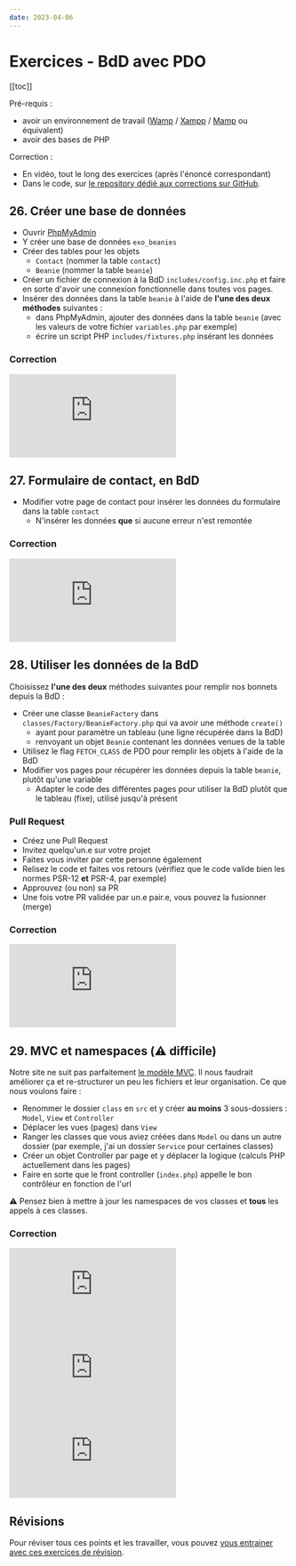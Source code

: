 ```yaml
---
date: 2023-04-06
---
```


# Exercices - BdD avec PDO

[[toc]]

Pré-requis :
- avoir un environnement de travail ([Wamp](https://www.wampserver.com/) / [Xampp](https://www.apachefriends.org/fr/index.html) / [Mamp](https://www.mamp.info/en/downloads/) ou équivalent)
- avoir des bases de PHP

Correction :

- En vidéo, tout le long des exercices (après l'énoncé correspondant)
- Dans le code, sur [le repository dédié aux corrections sur GitHub](https://github.com/Dreeckan/beanies/pulls?q=is%3Apr). 
 
## 26. Créer une base de données

- Ouvrir [PhpMyAdmin](http://localhost/phpmyadmin/)
- Y créer une base de données `exo_beanies`
- Créer des tables pour les objets 
  - `Contact` (nommer la table `contact`)
  - `Beanie` (nommer la table `beanie`)
- Créer un fichier de connexion à la BdD `includes/config.inc.php` et faire en sorte d'avoir une connexion fonctionnelle dans toutes vos pages.
- Insérer des données dans la table `beanie` à l'aide de **l'une des deux méthodes** suivantes :
  - dans PhpMyAdmin, ajouter des données dans la table `beanie` (avec les valeurs de votre fichier `variables.php` par exemple)
  - écrire un script PHP `includes/fixtures.php` insérant les données
  
### Correction

<iframe class="yt-video" src="https://www.youtube.com/embed/8rv2uU_YaSQ" title="Exercice 1" frameborder="0" allow="accelerometer; clipboard-write; encrypted-media; gyroscope; web-share" allowfullscreen></iframe>

## 27. Formulaire de contact, en BdD

- Modifier votre page de contact pour insérer les données du formulaire dans la table `contact`
  - N'insérer les données **que** si aucune erreur n'est remontée
  
### Correction

<iframe class="yt-video" src="https://www.youtube.com/embed/wO0-9wz_Fqo" title="Exercice 1" frameborder="0" allow="accelerometer; clipboard-write; encrypted-media; gyroscope; web-share" allowfullscreen></iframe>

## 28. Utiliser les données de la BdD

Choisissez **l'une des deux** méthodes suivantes pour remplir nos bonnets depuis la BdD :
  - Créer une classe `BeanieFactory` dans `classes/Factory/BeanieFactory.php` qui va avoir une méthode `create()` 
    - ayant pour paramètre un tableau (une ligne récupérée dans la BdD) 
    - renvoyant un objet `Beanie` contenant les données venues de la table
  - Utilisez le flag `FETCH_CLASS` de PDO pour remplir les objets à l'aide de la BdD
- Modifier vos pages pour récupérer les données depuis la table `beanie`, plutôt qu'une variable
  - Adapter le code des différentes pages pour utiliser la BdD plutôt que le tableau (fixe), utilisé jusqu'à présent

### Pull Request

- Créez une Pull Request
- Invitez quelqu'un.e sur votre projet
- Faites vous inviter par cette personne également
- Relisez le code et faites vos retours (vérifiez que le code valide bien les normes PSR-12 **et** PSR-4, par exemple)
- Approuvez (ou non) sa PR
- Une fois votre PR validée par un.e pair.e, vous pouvez la fusionner (merge)

### Correction

<iframe class="yt-video" src="https://www.youtube.com/embed/e-_-ni-t1s0" title="Exercice 1" frameborder="0" allow="accelerometer; clipboard-write; encrypted-media; gyroscope; web-share" allowfullscreen></iframe>


## 29. MVC et namespaces (:warning: difficile)

Notre site ne suit pas parfaitement [le modèle MVC](40-mvc.md). Il nous faudrait améliorer ça et re-structurer un peu les fichiers et leur organisation.
Ce que nous voulons faire :
- Renommer le dossier `class` en `src` et y créer **au moins** 3 sous-dossiers : `Model`, `View` et `Controller`
- Déplacer les vues (pages) dans `View`
- Ranger les classes que vous aviez créées dans `Model` ou dans un autre dossier (par exemple, j'ai un dossier `Service` pour certaines classes)
- Créer un objet Controller par page et y déplacer la logique (calculs PHP actuellement dans les pages)
- Faire en sorte que le front controller (`index.php`) appelle le bon contrôleur en fonction de l'url

:warning: Pensez bien à mettre à jour les namespaces de vos classes et **tous** les appels à ces classes.

### Correction

<iframe class="yt-video" src="https://www.youtube.com/embed/L72w3ncAHRE" title="Exercice 1" frameborder="0" allow="accelerometer; clipboard-write; encrypted-media; gyroscope; web-share" allowfullscreen></iframe>

<iframe class="yt-video" src="https://www.youtube.com/embed/oS18WpW99eM" title="Exercice 1" frameborder="0" allow="accelerometer; clipboard-write; encrypted-media; gyroscope; web-share" allowfullscreen></iframe>

<iframe class="yt-video" src="https://www.youtube.com/embed/Oq7ELSBr6V0" title="Exercice 1" frameborder="0" allow="accelerometer; clipboard-write; encrypted-media; gyroscope; web-share" allowfullscreen></iframe>

## Révisions

Pour réviser tous ces points et les travailler, vous pouvez [vous entrainer avec ces exercices de révision](https://github.com/Dreeckan/exercices-php/blob/main/revisions.md).
